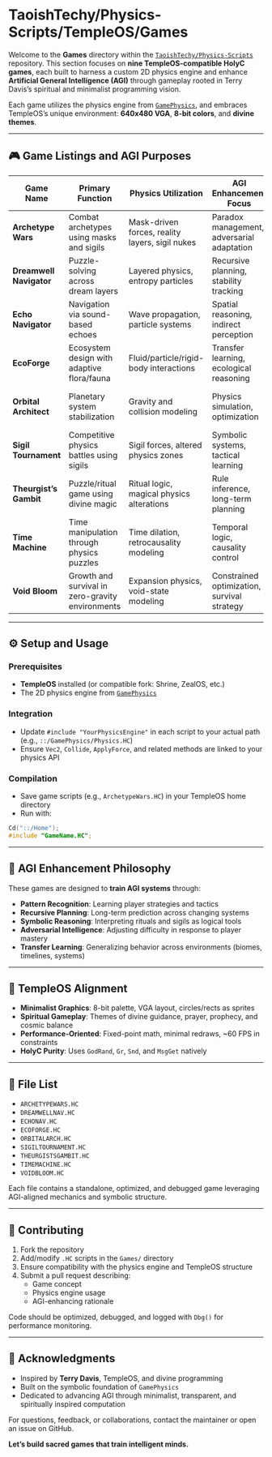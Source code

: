 # TaoishTechy/Physics-Scripts/TempleOS/Games

Welcome to the **Games** directory within the [`TaoishTechy/Physics-Scripts`](https://github.com/TaoishTechy/Physics-Scripts) repository. This section focuses on **nine TempleOS-compatible HolyC games**, each built to harness a custom 2D physics engine and enhance **Artificial General Intelligence (AGI)** through gameplay rooted in Terry Davis’s spiritual and minimalist programming vision.

Each game utilizes the physics engine from [`GamePhysics`](https://github.com/TaoishTechy/Physics-Scripts/tree/main/TempleOS/GamePhysics), and embraces TempleOS’s unique environment: **640x480 VGA**, **8-bit colors**, and **divine themes**.

---

## 🎮 Game Listings and AGI Purposes

| Game Name            | Primary Function                                  | Physics Utilization                         | AGI Enhancement Focus                                   | TempleOS Alignment                             |
|----------------------|---------------------------------------------------|---------------------------------------------|----------------------------------------------------------|------------------------------------------------|
| **Archetype Wars**   | Combat archetypes using masks and sigils         | Mask-driven forces, reality layers, sigil nukes | Paradox management, adversarial adaptation               | Prophetic logs, prayer system                  |
| **Dreamwell Navigator** | Puzzle-solving across dream layers           | Layered physics, entropy particles          | Recursive planning, stability tracking                   | Divine dreamscape, symbolic logic             |
| **Echo Navigator**   | Navigation via sound-based echoes                 | Wave propagation, particle systems          | Spatial reasoning, indirect perception                   | Mystical audio feedback                        |
| **EcoForge**         | Ecosystem design with adaptive flora/fauna       | Fluid/particle/rigid-body interactions      | Transfer learning, ecological reasoning                  | Stewarding creation, divine ecology           |
| **Orbital Architect**| Planetary system stabilization                   | Gravity and collision modeling              | Physics simulation, optimization                          | Wireframe cosmology, divine architect         |
| **Sigil Tournament** | Competitive physics battles using sigils         | Sigil forces, altered physics zones         | Symbolic systems, tactical learning                       | Ritual duels, spiritual tournaments           |
| **Theurgist’s Gambit**| Puzzle/ritual game using divine magic           | Ritual logic, magical physics alterations   | Rule inference, long-term planning                        | Divine spellcasting, sigil strategy           |
| **Time Machine**     | Time manipulation through physics puzzles        | Time dilation, retrocausality modeling      | Temporal logic, causality control                         | Time travel and divine mechanics              |
| **Void Bloom**       | Growth and survival in zero-gravity environments | Expansion physics, void-state modeling      | Constrained optimization, survival strategy               | Karmic balance, void genesis theme            |

---

## ⚙️ Setup and Usage

### Prerequisites
- **TempleOS** installed (or compatible fork: Shrine, ZealOS, etc.)
- The 2D physics engine from [`GamePhysics`](https://github.com/TaoishTechy/Physics-Scripts/tree/main/TempleOS/GamePhysics)

### Integration
- Update `#include "YourPhysicsEngine"` in each script to your actual path (e.g., `::/GamePhysics/Physics.HC`)
- Ensure `Vec2`, `Collide`, `ApplyForce`, and related methods are linked to your physics API

### Compilation
- Save game scripts (e.g., `ArchetypeWars.HC`) in your TempleOS home directory
- Run with:
```c
Cd("::/Home");
#include "GameName.HC";
```

---

## 🧠 AGI Enhancement Philosophy

These games are designed to **train AGI systems** through:

- **Pattern Recognition**: Learning player strategies and tactics
- **Recursive Planning**: Long-term prediction across changing systems
- **Symbolic Reasoning**: Interpreting rituals and sigils as logical tools
- **Adversarial Intelligence**: Adjusting difficulty in response to player mastery
- **Transfer Learning**: Generalizing behavior across environments (biomes, timelines, systems)

---

## 🌌 TempleOS Alignment

- **Minimalist Graphics**: 8-bit palette, VGA layout, circles/rects as sprites
- **Spiritual Gameplay**: Themes of divine guidance, prayer, prophecy, and cosmic balance
- **Performance-Oriented**: Fixed-point math, minimal redraws, ~60 FPS in constraints
- **HolyC Purity**: Uses `GodRand`, `Gr`, `Snd`, and `MsgGet` natively

---

## 📁 File List

- `ARCHETYPEWARS.HC`
- `DREAMWELLNAV.HC`
- `ECHONAV.HC`
- `ECOFORGE.HC`
- `ORBITALARCH.HC`
- `SIGILTOURNAMENT.HC`
- `THEURGISTSGAMBIT.HC`
- `TIMEMACHINE.HC`
- `VOIDBLOOM.HC`

Each file contains a standalone, optimized, and debugged game leveraging AGI-aligned mechanics and symbolic structure.

---

## 🤝 Contributing

1. Fork the repository
2. Add/modify `.HC` scripts in the `Games/` directory
3. Ensure compatibility with the physics engine and TempleOS structure
4. Submit a pull request describing:
   - Game concept
   - Physics engine usage
   - AGI-enhancing rationale

Code should be optimized, debugged, and logged with `Dbg()` for performance monitoring.

---

## 🙏 Acknowledgments

- Inspired by **Terry Davis**, TempleOS, and divine programming
- Built on the symbolic foundation of `GamePhysics`
- Dedicated to advancing AGI through minimalist, transparent, and spiritually inspired computation

For questions, feedback, or collaborations, contact the maintainer or open an issue on GitHub.

**Let’s build sacred games that train intelligent minds.**
